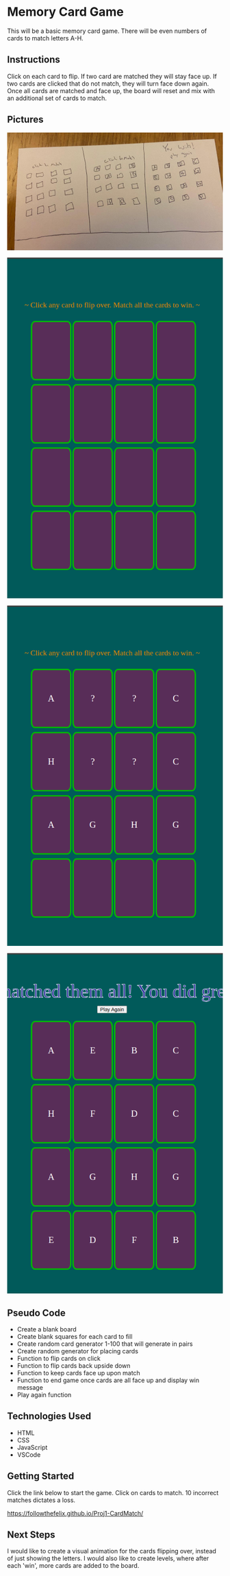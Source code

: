 # Memory Card Game

This will be a basic memory card game. There will be even numbers of cards to match letters A-H.

## Instructions

Click on each card to flip. If two card are matched they will stay face up. If two cards are clicked that do not match, they will turn face down again. Once all cards are matched and face up, the board will reset and mix with an additional set of cards to match. 

## Pictures

![game sketch](thumbnail.jpg)

![alt text](<Screenshot from 2024-02-12 08-08-34.png>)

![alt text](<Screenshot from 2024-02-12 08-08-51.png>)

![alt text](<Screenshot from 2024-02-12 08-09-03.png>)

## Pseudo Code

- Create a blank board
- Create blank squares for each card to fill
- Create random card generator 1-100 that will generate in pairs
- Create random generator for placing cards
- Function to flip cards on click
- Function to flip cards back upside down
- Function to keep cards face up upon match
- Function to end game once cards are all face up and display win message
- Play again function

## Technologies Used

- HTML
- CSS 
- JavaScript
- VSCode

## Getting Started

Click the link below to start the game. Click on cards to match. 10 incorrect matches dictates a loss.

https://followthefelix.github.io/Proj1-CardMatch/ 

## Next Steps

I would like to create a visual animation for the cards flipping over, instead of just showing the letters. I would also like to create levels, where after each 'win', more cards are added to the board.
